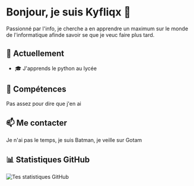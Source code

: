 # Bonjour, je suis Kyfliqx 👋

Passionné par l'info, je cherche a en apprendre un maximum sur le monde de l'informatique afinde savoir se que je veuc faire plus tard.

## 🌱 Actuellement

- 🎓 J'apprends le python au lycée 


## 💼 Compétences

Pas assez pour dire que j'en ai 

## 📫 Me contacter

Je n'ai pas le temps, je suis Batman, je veille sur Gotam




## 📊 Statistiques GitHub

![Tes statistiques GitHub](https://github-readme-stats.vercel.app/api?username=TonNomUtilisateurGitHub&show_icons=true&theme=radical)

